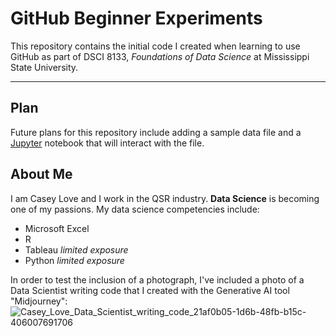 # GitHub Beginner Experiments
This repository contains the initial code I created when learning to use GitHub as part of DSCI 8133, *Foundations of Data Science* at Mississippi State University.

---

## **Plan**
Future plans for this repository include adding a sample data file and a [Jupyter](https://jupyter.org/) notebook that will interact with the file.
## **About Me**
I am Casey Love and I work in the QSR industry.  **Data Science** is becoming one of my passions.
My data science competencies include:
- Microsoft Excel
- R
- Tableau *limited exposure*
- Python *limited exposure*

In order to test the inclusion of a photograph, I've included a photo of a Data Scientist writing code that I created with the Generative AI tool "Midjourney":
![Casey_Love_Data_Scientist_writing_code_21af0b05-1d6b-48fb-b15c-406007691706](https://github.com/user-attachments/assets/5d1ae740-58bc-4509-87b1-79efc9d68dd4)


  
